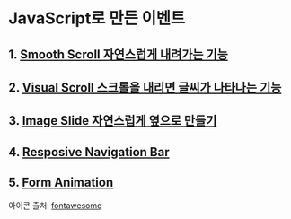 # JavaScript로 만든 이벤트

## 1. [Smooth Scroll 자연스럽게 내려가는 기능](https://github.com/enginecode-cpu/Pure-Event-JavaScript/tree/main/1.Smooth-Scroll)
## 2. [Visual Scroll 스크롤을 내리면 글씨가 나타나는 기능](https://github.com/enginecode-cpu/Pure-Event-JavaScript/tree/main/2.Visual%20Effect)
## 3. [Image Slide 자연스럽게 옆으로 만들기](https://github.com/enginecode-cpu/Pure-Event-JavaScript/tree/main/3.Image-Slider)
## 4. [Resposive Navigation Bar](https://github.com/enginecode-cpu/Pure-Event-JavaScript/tree/main/4.Responsive-Nav)
## 5. [Form Animation](https://github.com/enginecode-cpu/Pure-Event-JavaScript/tree/main/5.Form-Animation)

아이콘 출처: [fontawesome](https://fontawesome.com/)